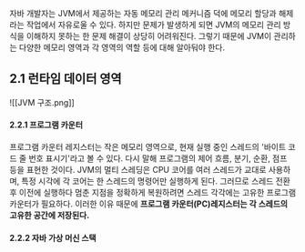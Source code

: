 자바 개발자는 JVM에서 제공하는 자동 메모리 관리 메커니즘 덕에 메모리 할당과 해제라는 작업에서 자유로울 수 있다. 하지만 문제가 발생하게 되면 JVM의 메모리 관리 방식을 이해하지 못하는 한 문제 해결이 상당히 어려워진다. 
그렇기 때문에 JVM이 관리하는 다양한 메모리 영역과 각 영역의 역할 등에 대해 알아둬야 한다.
## 2.1 런타임 데이터 영역
![[JVM 구조.png]]
#### 2.2.1 프로그램 카운터
프로그램 카운터 레지스터는 작은 메모리 영역으로, 현재 실행 중인 스레드의 '바이트 코드 줄 번호 표시기'라고 볼 수 있다. 다시 말해 프로그램의 제어 흐름, 분기, 순환, 점프 등을 표현한 것이다. 
JVM의 멀티 스레딩은 CPU 코어를 여러 스레드가 교대로 사용하며, 특정 시각에 각 코어는 한 스레드의 명령어만 실행하게 된다. 그러므로 스레드 전환 후 이전에 실행하다 멈춘 지점을 정확하게 복원하려면 스레드 각각에는 고유한 프로그램 카운터가 필요하다. 이러한 이유 때문에 **프로그램 카운터(PC)레지스터는 각 스레드의 고유한 공간에 저장된다.**

#### 2.2.2 자바 가상 머신 스택
